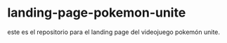 # landing-page-pokemon-unite
este es el repositorio para el landing page del videojuego pokemón unite.
